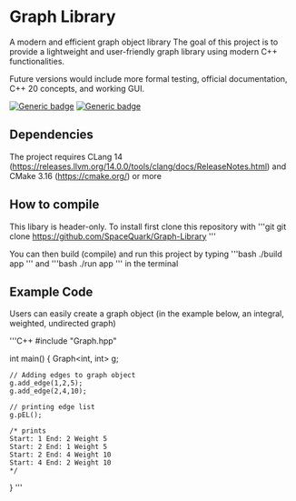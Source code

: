 # Graph Library

A modern and efficient graph object library
The goal of this project is to provide a lightweight and user-friendly graph library using modern C++ functionalities.

Future versions would include more formal testing, official documentation, C++ 20 concepts, and working GUI.

[![Generic badge](https://img.shields.io/badge/C++-17-blue.svg?style=flat&logo=c%2B%2B)](https://en.cppreference.com/w/cpp/17)
[![Generic badge](https://img.shields.io/badge/CMake-3.16+-blue.svg)](https://cmake.org/cmake/help/latest/release/3.16.html)

## Dependencies
The project requires CLang 14 (https://releases.llvm.org/14.0.0/tools/clang/docs/ReleaseNotes.html) and CMake 3.16 (https://cmake.org/) or more

## How to compile
This libary is header-only. To install first clone this repository with 
'''git 
git clone https://github.com/SpaceQuark/Graph-Library
'''


You can then build (compile) and run this project by typing 
'''bash 
./build app
'''
and 
'''bash 
./run app
''' 
in the terminal

## Example Code
Users can easily create a graph object (in the example below, an integral, weighted, undirected graph)

'''C++
#include "Graph.hpp"

int main()
{
    Graph<int, int> g;

    // Adding edges to graph object
    g.add_edge(1,2,5);
    g.add_edge(2,4,10);

    // printing edge list
    g.pEL();

    /* prints
    Start: 1 End: 2 Weight 5
    Start: 2 End: 1 Weight 5
    Start: 2 End: 4 Weight 10
    Start: 4 End: 2 Weight 10
    */
}
'''
